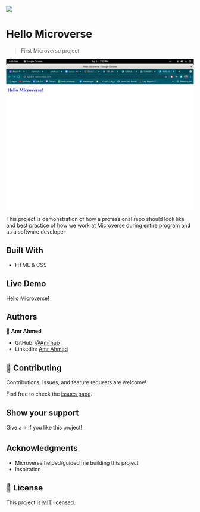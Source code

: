 ![](https://img.shields.io/badge/Microverse-blueviolet)

# Hello Microverse

> First Microverse project

![screenshot](./app_screenshot.png)

This project is demonstration of how a professional repo should look like and best practice of how we work at Microverse during entire program and as a software developer

## Built With

- HTML & CSS

## Live Demo

[Hello Microverse!](https://amrhub.github.io/Hello-Microverse-Project/)

## Authors

👤 **Amr Ahmed**

- GitHub: [@Amrhub](https://github.com/Amrhub/)
- LinkedIn: [Amr Ahmed](https://www.linkedin.com/in/amr-ahmed-655420191/)

## 🤝 Contributing

Contributions, issues, and feature requests are welcome!

Feel free to check the [issues page](../../issues/).

## Show your support

Give a ⭐️ if you like this project!

## Acknowledgments

- Microverse helped/guided me building this project
- Inspiration

## 📝 License

This project is [MIT](./MIT.md) licensed.
